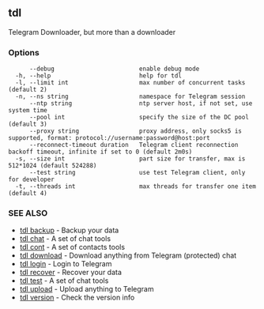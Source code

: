 ## tdl

Telegram Downloader, but more than a downloader

### Options

```
      --debug                        enable debug mode
  -h, --help                         help for tdl
  -l, --limit int                    max number of concurrent tasks (default 2)
  -n, --ns string                    namespace for Telegram session
      --ntp string                   ntp server host, if not set, use system time
      --pool int                     specify the size of the DC pool (default 3)
      --proxy string                 proxy address, only socks5 is supported, format: protocol://username:password@host:port
      --reconnect-timeout duration   Telegram client reconnection backoff timeout, infinite if set to 0 (default 2m0s)
  -s, --size int                     part size for transfer, max is 512*1024 (default 524288)
      --test string                  use test Telegram client, only for developer
  -t, --threads int                  max threads for transfer one item (default 4)
```

### SEE ALSO

* [tdl backup](tdl_backup.md)	 - Backup your data
* [tdl chat](tdl_chat.md)	 - A set of chat tools
* [tdl cont](tdl_cont.md)	 - A set of contacts tools
* [tdl download](tdl_download.md)	 - Download anything from Telegram (protected) chat
* [tdl login](tdl_login.md)	 - Login to Telegram
* [tdl recover](tdl_recover.md)	 - Recover your data
* [tdl test](tdl_test.md)	 - A set of chat tools
* [tdl upload](tdl_upload.md)	 - Upload anything to Telegram
* [tdl version](tdl_version.md)	 - Check the version info

